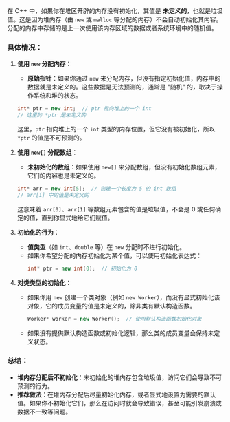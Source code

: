在 C++ 中，如果你在堆区开辟的内存没有初始化，其值是 **未定义的**，也就是垃圾值。这是因为堆内存（由 `new` 或 `malloc` 等分配的内存）不会自动初始化其内容。分配的内存中存储的是上一次使用该内存区域的数据或者系统环境中的随机值。

### 具体情况：

1. **使用 `new` 分配内存**：
   - **原始指针**：如果你通过 `new` 来分配内存，但没有指定初始化值，内存中的数据就是未定义的。这些数据是无法预测的，通常是 "随机" 的，取决于操作系统和堆的状态。

   ```cpp
   int* ptr = new int;  // ptr 指向堆上的一个 int
   // 这里的 *ptr 是未定义的
   ```

   这里，`ptr` 指向堆上的一个 `int` 类型的内存位置，但它没有被初始化，所以 `*ptr` 的值是不可预测的。

2. **使用 `new[]` 分配数组**：
   - **未初始化的数组**：如果使用 `new[]` 来分配数组，但没有初始化数组元素，它们的内容也是未定义的。

   ```cpp
   int* arr = new int[5];  // 创建一个长度为 5 的 int 数组
   // arr[i] 中的值是未定义的
   ```

   这意味着 `arr[0]`、`arr[1]` 等数组元素包含的值是垃圾值，不会是 0 或任何确定的值，直到你显式地给它们赋值。

3. **初始化的行为**：
   - **值类型**（如 `int`、`double` 等）在 `new` 分配时不进行初始化。
   - 如果你希望分配的内存初始化为某个值，可以使用初始化表达式：
     ```cpp
     int* ptr = new int(0);  // 初始化为 0
     ```

4. **对类类型的初始化**：
   - 如果你用 `new` 创建一个类对象（例如 `new Worker`），而没有显式初始化该对象，它的成员变量的值是未定义的，除非类有默认构造函数。
     ```cpp
     Worker* worker = new Worker();  // 使用默认构造函数初始化对象
     ```
   - 如果没有提供默认构造函数或初始化逻辑，那么类的成员变量会保持未定义状态。

### 总结：
- **堆内存分配后不初始化**：未初始化的堆内存包含垃圾值，访问它们会导致不可预测的行为。
- **推荐做法**：在堆内存分配后尽量初始化内存，或者显式地设置为需要的默认值。如果你不初始化它们，那么在访问时就会导致错误，甚至可能引发崩溃或数据不一致等问题。